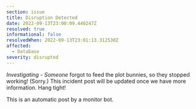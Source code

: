 ```yaml
---
section: issue
title: Disruption Detected
date: 2022-09-13T23:00:09.440247Z
resolved: true
informational: false
resolvedWhen: 2022-09-13T23:01:13.312530Z
affected:
  - Database
severity: disrupted
---
```

*Investigating* - _Someone_ forgot to feed the plot bunnies, so they stopped working! (Sorry.) This incident post will be updated once we have more information. Hang tight!

This is an automatic post by a monitor bot.
        